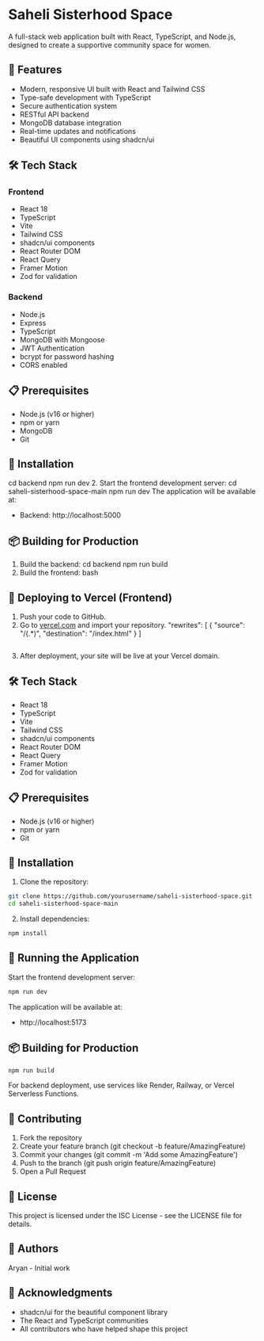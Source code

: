 # Saheli Sisterhood Space
A full-stack web application built with React, TypeScript, and Node.js, designed to create a supportive community space for women.
## 🚀 Features
- Modern, responsive UI built with React and Tailwind CSS
- Type-safe development with TypeScript
- Secure authentication system
- RESTful API backend
- MongoDB database integration
- Real-time updates and notifications
- Beautiful UI components using shadcn/ui
## 🛠 Tech Stack
### Frontend
- React 18
- TypeScript
- Vite
- Tailwind CSS
- shadcn/ui components
- React Router DOM
- React Query
- Framer Motion
- Zod for validation

### Backend
- Node.js
- Express
- TypeScript
- MongoDB with Mongoose
- JWT Authentication
- bcrypt for password hashing
- CORS enabled

## 📋 Prerequisites

- Node.js (v16 or higher)
- npm or yarn
- MongoDB
- Git
## 🔧 Installation
cd backend
npm run dev
2. Start the frontend development server:
cd saheli-sisterhood-space-main
npm run dev
The application will be available at:
- Backend: http://localhost:5000
## 📦 Building for Production
1. Build the backend:
cd backend
npm run build
2. Build the frontend:
bash

## 🚀 Deploying to Vercel (Frontend)


1. Push your code to GitHub.
2. Go to [vercel.com](https://vercel.com/) and import your repository.
		 "rewrites": [
			 { "source": "/(.*)", "destination": "/index.html" }
		 ]
	 ```
6. After deployment, your site will be live at your Vercel domain.

## 🛠 Tech Stack
- React 18
- TypeScript
- Vite
- Tailwind CSS
- shadcn/ui components
- React Router DOM
- React Query
- Framer Motion
- Zod for validation

## 📋 Prerequisites
- Node.js (v16 or higher)
- npm or yarn
- Git

## 🔧 Installation
1. Clone the repository:
```bash
git clone https://github.com/yourusername/saheli-sisterhood-space.git
cd saheli-sisterhood-space-main
```
2. Install dependencies:
```bash
npm install
```

## 🚀 Running the Application
Start the frontend development server:
```bash
npm run dev
```
The application will be available at:
- http://localhost:5173

## 📦 Building for Production
```bash
npm run build
```
For backend deployment, use services like Render, Railway, or Vercel Serverless Functions.
## 🤝 Contributing
1. Fork the repository
2. Create your feature branch (git checkout -b feature/AmazingFeature)
3. Commit your changes (git commit -m 'Add some AmazingFeature')
4. Push to the branch (git push origin feature/AmazingFeature)
5. Open a Pull Request


## 📝 License
This project is licensed under the ISC License - see the LICENSE file for details.
## 👥 Authors
Aryan - Initial work
## 🙏 Acknowledgments
- shadcn/ui for the beautiful component library
- The React and TypeScript communities
- All contributors who have helped shape this project
